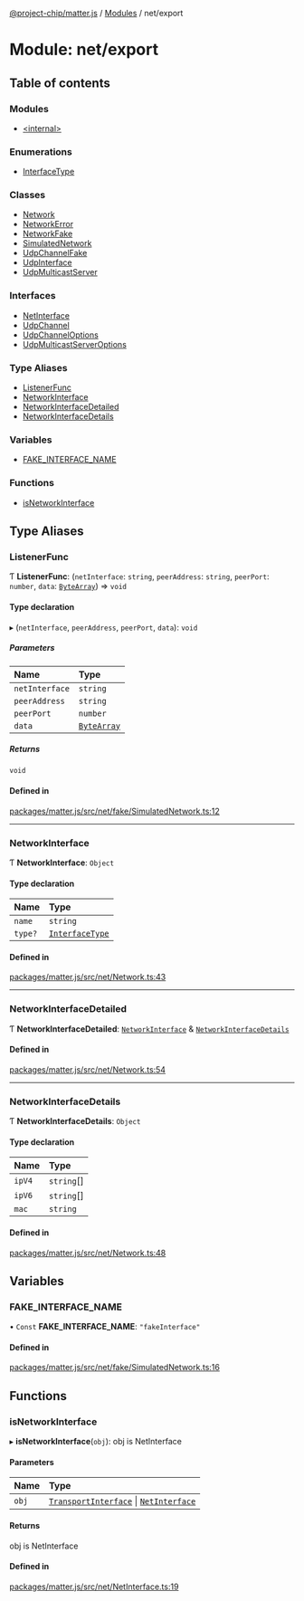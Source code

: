 [@project-chip/matter.js](../README.md) / [Modules](../modules.md) / net/export

# Module: net/export

## Table of contents

### Modules

- [\<internal\>](net_export._internal_.md)

### Enumerations

- [InterfaceType](../enums/net_export.InterfaceType.md)

### Classes

- [Network](../classes/net_export.Network.md)
- [NetworkError](../classes/net_export.NetworkError.md)
- [NetworkFake](../classes/net_export.NetworkFake.md)
- [SimulatedNetwork](../classes/net_export.SimulatedNetwork.md)
- [UdpChannelFake](../classes/net_export.UdpChannelFake.md)
- [UdpInterface](../classes/net_export.UdpInterface.md)
- [UdpMulticastServer](../classes/net_export.UdpMulticastServer.md)

### Interfaces

- [NetInterface](../interfaces/net_export.NetInterface.md)
- [UdpChannel](../interfaces/net_export.UdpChannel.md)
- [UdpChannelOptions](../interfaces/net_export.UdpChannelOptions.md)
- [UdpMulticastServerOptions](../interfaces/net_export.UdpMulticastServerOptions.md)

### Type Aliases

- [ListenerFunc](net_export.md#listenerfunc)
- [NetworkInterface](net_export.md#networkinterface)
- [NetworkInterfaceDetailed](net_export.md#networkinterfacedetailed)
- [NetworkInterfaceDetails](net_export.md#networkinterfacedetails)

### Variables

- [FAKE\_INTERFACE\_NAME](net_export.md#fake_interface_name)

### Functions

- [isNetworkInterface](net_export.md#isnetworkinterface)

## Type Aliases

### ListenerFunc

Ƭ **ListenerFunc**: (`netInterface`: `string`, `peerAddress`: `string`, `peerPort`: `number`, `data`: [`ByteArray`](util_export.md#bytearray)) => `void`

#### Type declaration

▸ (`netInterface`, `peerAddress`, `peerPort`, `data`): `void`

##### Parameters

| Name | Type |
| :------ | :------ |
| `netInterface` | `string` |
| `peerAddress` | `string` |
| `peerPort` | `number` |
| `data` | [`ByteArray`](util_export.md#bytearray) |

##### Returns

`void`

#### Defined in

[packages/matter.js/src/net/fake/SimulatedNetwork.ts:12](https://github.com/project-chip/matter.js/blob/2d9f2165d2672864fda3496a6d0d5f93597f82c6/packages/matter.js/src/net/fake/SimulatedNetwork.ts#L12)

___

### NetworkInterface

Ƭ **NetworkInterface**: `Object`

#### Type declaration

| Name | Type |
| :------ | :------ |
| `name` | `string` |
| `type?` | [`InterfaceType`](../enums/net_export.InterfaceType.md) |

#### Defined in

[packages/matter.js/src/net/Network.ts:43](https://github.com/project-chip/matter.js/blob/2d9f2165d2672864fda3496a6d0d5f93597f82c6/packages/matter.js/src/net/Network.ts#L43)

___

### NetworkInterfaceDetailed

Ƭ **NetworkInterfaceDetailed**: [`NetworkInterface`](net_export.md#networkinterface) & [`NetworkInterfaceDetails`](net_export.md#networkinterfacedetails)

#### Defined in

[packages/matter.js/src/net/Network.ts:54](https://github.com/project-chip/matter.js/blob/2d9f2165d2672864fda3496a6d0d5f93597f82c6/packages/matter.js/src/net/Network.ts#L54)

___

### NetworkInterfaceDetails

Ƭ **NetworkInterfaceDetails**: `Object`

#### Type declaration

| Name | Type |
| :------ | :------ |
| `ipV4` | `string`[] |
| `ipV6` | `string`[] |
| `mac` | `string` |

#### Defined in

[packages/matter.js/src/net/Network.ts:48](https://github.com/project-chip/matter.js/blob/2d9f2165d2672864fda3496a6d0d5f93597f82c6/packages/matter.js/src/net/Network.ts#L48)

## Variables

### FAKE\_INTERFACE\_NAME

• `Const` **FAKE\_INTERFACE\_NAME**: ``"fakeInterface"``

#### Defined in

[packages/matter.js/src/net/fake/SimulatedNetwork.ts:16](https://github.com/project-chip/matter.js/blob/2d9f2165d2672864fda3496a6d0d5f93597f82c6/packages/matter.js/src/net/fake/SimulatedNetwork.ts#L16)

## Functions

### isNetworkInterface

▸ **isNetworkInterface**(`obj`): obj is NetInterface

#### Parameters

| Name | Type |
| :------ | :------ |
| `obj` | [`TransportInterface`](../interfaces/common_export.TransportInterface.md) \| [`NetInterface`](../interfaces/net_export.NetInterface.md) |

#### Returns

obj is NetInterface

#### Defined in

[packages/matter.js/src/net/NetInterface.ts:19](https://github.com/project-chip/matter.js/blob/2d9f2165d2672864fda3496a6d0d5f93597f82c6/packages/matter.js/src/net/NetInterface.ts#L19)
